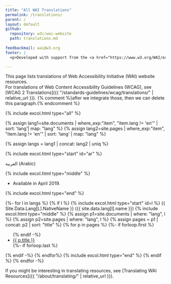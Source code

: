 ```yaml
---
title: "All WAI Translations"
permalink: /translations/
parent: /
layout: default
github:
  repository: w3c/wai-website
  path: translations.md
  
feedbackmail: wai@w3.org
footer: |
  <p>Developed with support from the <a href="https://www.w3.org/WAI/expand-access/">WAI Expanding Access project</a>, funded by the Ford Foundation.</p>

---
```


This page lists translations of Web Accessibility Initiative (WAI) website resources.<br>For translations of Web Content Accessibility Guidelines (WCAG), see [WCAG 2 Translations]({{ "/standards-guidelines/wcag/translations/" | relative_url }}). {% comment %}after we integrate those, then we can delete this paragraph.{% endcomment %}

{% include excol.html type="all" %}

{% assign lang1=site.documents | where_exp:"item", "item.lang != 'en'" | sort: 'lang'| map: "lang" %}
{% assign lang2=site.pages | where_exp:"item", "item.lang != 'en'" | sort: 'lang' | map: "lang" %}

{% assign langs = lang1 | concat: lang2 | uniq %}

{% include excol.html type="start" id="ar" %}

<span lang="ar" bidi="auto">العربية</span> (Arabic)

{% include excol.html type="middle" %}

* Available in April 2019.

{% include excol.html type="end" %}

{%- for l in langs %}
{% if l %}
{% include excol.html type="start" id=l %}
<span lang="{{l}}" bidi="auto" style="text-transform: capitalize;">{{ site.data.lang[l].nativeName }}</span> ({{ site.data.lang[l].name }})
{% include excol.html type="middle" %}
  {% assign p1=site.documents | where: "lang", l %}
  {% assign p2=site.pages | where: "lang", l %}
  {% assign pages = p1 | concat: p2 | sort: "title" %}
  {% for p in pages %}
    {%- if forloop.first %}<ul lang="{{l}}">{% endif -%}
      <li><a href="{{ p.url | relative_url }}">{{ p.title }}</a></li>
    {%- if forloop.last  %}</ul>{% endif -%}
  {% endfor%}
{% include excol.html type="end" %}
{% endif %}
{% endfor -%}

If you might be interesting in translating resources, see [Translating WAI Resources]({{ "/about/translating/" | relative_url }}).
